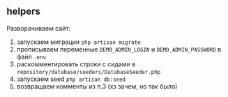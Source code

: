 ## helpers

Разворачиваем сайт:

1. запускаем миграции `php artisan migrate`
2. прописываем переменные `DEMO_ADMIN_LOGIN` и `DEMO_ADMIN_PASSWORD` в файл `.env`
3. раскомментировать строки с сидами в `repository/database/seeders/DatabaseSeeder.php`
4. запускаем seed `php artisan db:seed`
5. возвращаем комменты из п.3 (хз зачем, но так было)